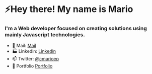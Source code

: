 
<h1 align="left">⚡Hey there! My name is Mario</h1>
<h3 align="left">I'm a Web developer focused on creating solutions using mainly Javascript technologies.</h3>

- 💌 Mail: [Mail](https://www.linkedin.com/in/cmarioep/)
- 🏭 Linkedin: [Linkedin](https://www.linkedin.com/in/cmarioep/)
- 📫 Twitter: [@cmarioep](https://twitter.com/cmarioep)
- 🚀 Portfolio [Portfolio](https://www.cmarioep.com)



